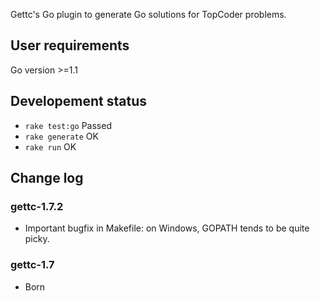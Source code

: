 Gettc's Go plugin to generate Go solutions for TopCoder problems.

## User requirements

Go version >=1.1 

## Developement status

* `rake test:go` Passed
* `rake generate` OK
* `rake run` OK

## Change log

### gettc-1.7.2

* Important bugfix in Makefile: on Windows, GOPATH tends to be quite picky. 

### gettc-1.7

* Born